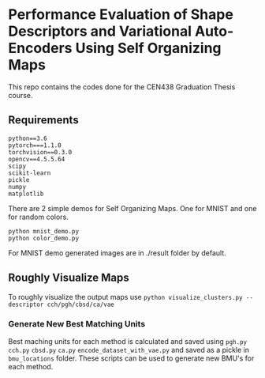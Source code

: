 # Performance Evaluation of Shape Descriptors and Variational Auto-Encoders Using Self Organizing Maps
This repo contains the codes done for the CEN438 Graduation Thesis course.

## Requirements
```
python==3.6
pytorch===1.1.0
torchvision==0.3.0
opencv==4.5.5.64
scipy
scikit-learn
pickle
numpy
matplotlib
```

There are 2 simple demos for Self Organizing Maps. One for MNIST and one for random colors.
```
python mnist_demo.py
python color_demo.py
```
For MNIST demo generated images are in ./result folder by default.

## Roughly Visualize Maps
To roughly visualize the output maps use `python visualize_clusters.py --descriptor cch/pgh/cbsd/ca/vae`

### Generate New Best Matching Units
Best maching units for each method is calculated and saved using `pgh.py` `cch.py` `cbsd.py` `ca.py` `encode_dataset_with_vae.py` and saved as a pickle in `bmu_locations` folder. These scripts can be used to generate new BMU's for each method.
